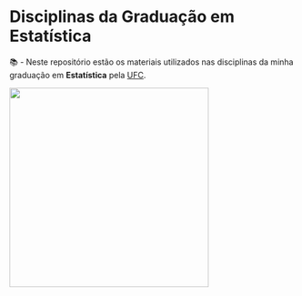 # Disciplinas da Graduação em Estatística

📚 - Neste repositório estão os materiais utilizados nas disciplinas da minha graduação em **Estatística** pela [UFC](https://www.ufc.br/). 

<img src="https://github.com/romulofreits/Disciplinas-Graduacao/assets/105085368/b4cef89a-7530-4f86-a870-fbf2eb6eed32" width="350"> 
